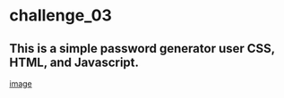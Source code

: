 # challenge_03


## This is a simple password generator user CSS, HTML, and Javascript.

[image](./screen.png)